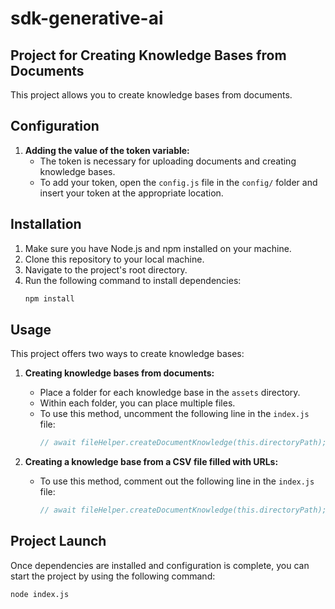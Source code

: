 # sdk-generative-ai

## Project for Creating Knowledge Bases from Documents

This project allows you to create knowledge bases from documents.

## Configuration
1. **Adding the value of the token variable:** 
   - The token is necessary for uploading documents and creating knowledge bases.
   - To add your token, open the `config.js` file in the `config/` folder and insert your token at the appropriate location.

## Installation
1. Make sure you have Node.js and npm installed on your machine.
2. Clone this repository to your local machine.
3. Navigate to the project's root directory.
4. Run the following command to install dependencies:
    ```sh
    npm install
    ```

## Usage
This project offers two ways to create knowledge bases:

1. **Creating knowledge bases from documents:** 
   - Place a folder for each knowledge base in the `assets` directory.
   - Within each folder, you can place multiple files.
   - To use this method, uncomment the following line in the `index.js` file:
     ```javascript
     // await fileHelper.createDocumentKnowledge(this.directoryPath);
     ```

2. **Creating a knowledge base from a CSV file filled with URLs:**
   - To use this method, comment out the following line in the `index.js` file:
     ```javascript
     // await fileHelper.createDocumentKnowledge(this.directoryPath);
     ```

## Project Launch
Once dependencies are installed and configuration is complete, you can start the project by using the following command:
```sh
node index.js
